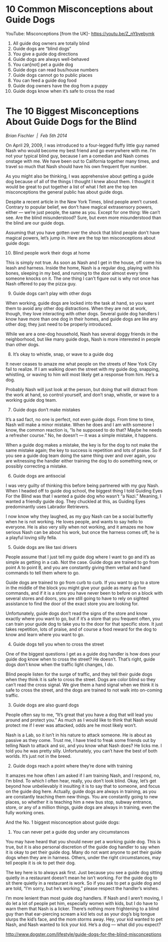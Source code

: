 # 10 Common Misconceptions about Guide Dogs

YouTube: Misconceptions [from the UK]- https://youtu.be/Z_nYbyebymk 

1. All guide dog owners are totally blind
2. Guide dogs are “blind dogs”
3. You give a guide dog directions
4. Guide dogs are always well-behaved
5. You can[not] pet a guide dog
6. Guide dogs can read bus/house numbers
7. Guide dogs cannot go to public places
8. You can feed a guide dog food
9. Guide dog owners have the dog from a puppy
10. Guide dogs know when it’s safe to cross the road

# The 10 Biggest Misconceptions About Guide Dogs for the Blind

_Brian Fischler  |  Feb 5th 2014_

On April 29, 2009, I was introduced to a four-legged fluffy little guy named Nash who would become my best friend and go everywhere with me. I’m not your typical blind guy, because I am a comedian and Nash comes onstage with me. We have been out to California together many times, and travel so much that Nash should have his own frequent flyer number.

As you might also be thinking, I was apprehensive about getting a guide dog because of all of the things I thought I knew about them. I thought it would be great to put together a list of what I felt are the top ten misconceptions the general public has about guide dogs.

Despite a recent article in the New York Times, blind people aren’t cursed. Contrary to popular belief, we don’t have magical extrasensory powers, either — we’re just people, the same as you. Except for one thing: We can’t see. Are the blind misunderstood? Sure, but even more misunderstood than the blind are our guide dogs. 

Assuming that you have gotten over the shock that blind people don’t have magical powers, let’s jump in. Here are the top ten misconceptions about guide dogs:

10. Blind people work their dogs at home

This is simply not true. As soon as Nash and I get in the house, off come his leash and harness. Inside the home, Nash is a regular dog, playing with his bones, sleeping in my bed, and running to the door almost every time someone knocks on it. The one thing I can’t figure out is why not once has Nash offered to pay the pizza guy. 

9. Guide dogs can’t play with other dogs

When working, guide dogs are locked into the task at hand, so you want them to avoid any other dog distractions. When they are not at work, though, they love interacting with other dogs. Several guide dog handlers I know have more than one dog in their homes, and guide dogs are like any other dog; they just need to be properly introduced.

While we are a one-dog household, Nash has several doggy friends in the neighborhood, but like many guide dogs, Nash is more interested in people than other dogs.

8. It’s okay to whistle, snap, or wave to a guide dog

It never ceases to amaze me what people on the streets of New York City fail to realize. If I am walking down the street with my guide dog, snapping, whistling, or waving to him will most likely get a response from him. He’s a dog.

Probably Nash will just look at the person, but doing that will distract from the work at hand, so control yourself, and don’t snap, whistle, or wave to a working guide dog team.

7. Guide dogs don’t make mistakes 

It’s a sad fact, no one is perfect, not even guide dogs. From time to time, Nash will make a minor mistake. When he does and I am with someone I know, the common reaction is, “Is he supposed to do that? Maybe he needs a refresher course.” No, he doesn’t — it was a simple mistake, it happens.

When a guide dog makes a mistake, the key is for the dog to not make the same mistake again; the key to success is repetition and lots of praise. So if you see a guide dog team doing the same thing over and over again, you are witnessing the handler either training the dog to do something new, or possibly correcting a mistake. 

6. Guide dogs are antisocial

I was very guilty of thinking this before being partnered with my guy Nash. When I headed off to guide dog school, the biggest thing I told Guiding Eyes For the Blind was that I wanted a guide dog who wasn’t “a Nazi.” Meaning, I wanted a friendly guide dog. They chuckled at this, as Guiding Eyes predominantly uses Labrador Retrievers.

I now know why they laughed, as my guy Nash can be a social butterfly when he is not working. He loves people, and wants to say hello to everyone. He is also very silly when not working, and it amazes me how serious Nash can be about his work, but once the harness comes off, he is a playful loving silly fella. 

5. Guide dogs are like taxi drivers

People assume that I just tell my guide dog where I want to go and it’s as simple as getting in a cab. Not the case. Guide dogs are trained to go from point A to point B, and you are constantly giving them verbal and hand commands to tell them where to go.

Guide dogs are trained to go from curb to curb. If you want to go to a store in the middle of the block you might give your guide as many as five commands, and if it is a store you have never been to before on a block with several stores and doors, you are still going to have to rely on sighted assistance to find the door of the exact store you are looking for.

Unfortunately, guide dogs don’t read the signs of the store and know exactly where you want to go, but if it’s a store that you frequent often, you can train your guide dog to take you to the door for that specific store. It just takes repetition, lots of praise, and of course a food reward for the dog to know and learn where you want to go. 

4. Guide dogs tell you when to cross the street

One of the biggest questions I get as a guide dog handler is how does your guide dog know when to cross the street? He doesn’t. That’s right, guide dogs don’t know when the traffic light changes, I do.

Blind people listen for the surge of traffic, and they tell their guide dogs when they think it is safe to cross the street. Dogs are color blind so they can’t read the cross signal. We give them a hand signal when we think it is safe to cross the street, and the dogs are trained to not walk into on-coming traffic. 

3. Guide dogs are also guard dogs

People often say to me, “It’s great that you have a dog that will lead you around and protect you.” As much as I would like to think that Nash would protect me if I ever was attacked, odds are he most likely won’t.

Nash is a Lab, so it isn’t in his nature to attack someone. He is about as passive as they come. Trust me, I have tried to freak some friends out by telling Nash to attack and sic, and you know what Nash does? He licks me. I told you he was pretty silly. Unfortunately, you can’t have the best of both worlds. It’s just not in the breed.

2. Guide dogs reach a point where they’re done with training

It amazes me how often I am asked if I am training Nash, and I respond, no, I’m blind. To which I often hear, really, you don’t look blind. Okay, let’s get beyond how unbelievably it insulting it is to say that to someone, and focus on the guide dog here. Actually, guide dogs are always in training, as you are constantly teaching them new things. You are constantly going to new places, so whether it is teaching him a new bus stop, subway entrance, store, or any of a million things, guide dogs are always in training, even the fully working ones.

And the No. 1 biggest misconception about guide dogs:

1. You can never pet a guide dog under any circumstances

You may have heard that you should never pet a working guide dog. This is true, but it is also personal discretion of the guide dog handler to say when it is okay to pet their guide dog. Many do not want anyone to pet their guide dogs when they are in harness. Others, under the right circumstances, may tell people it is ok to pet their dog.

The key here is to always ask first. Just because you see a guide dog sitting quietly in a restaurant doesn’t mean he isn’t working. For the guide dog to sit there quietly in a restaurant is work. So if you ask to pet a guide dog and are told, “I’m sorry, but he’s working,” please respect the handler’s wishes.

I’m more lenient than most guide dog handlers. If Nash and I aren’t moving, I do let a lot of people pet him, especially women with kids, but I do have to warn them that Nash is a licker. There’s nothing more frightening to a blind guy than that ear-piercing scream a kid lets out as your dog’s big tongue slurps the kid’s face, and the mom storms away. Hey, your kid wanted to pet Nash, and Nash wanted to lick your kid. He’s a dog — what did you expect?

http://www.dogster.com/lifestyle/guide-dogs-for-the-blind-misconceptions 